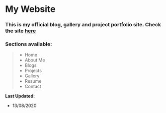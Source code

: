 # My Website

### This is my official blog, gallery and project portfolio site. Check the site [here](https://asifhaider.github.io/home/)
### Sections available: 
> - Home
> - About Me
> - Blogs
> - Projects
> - Gallery
> - Resume
> - Contact

**Last Updated:**
- 13/08/2020
